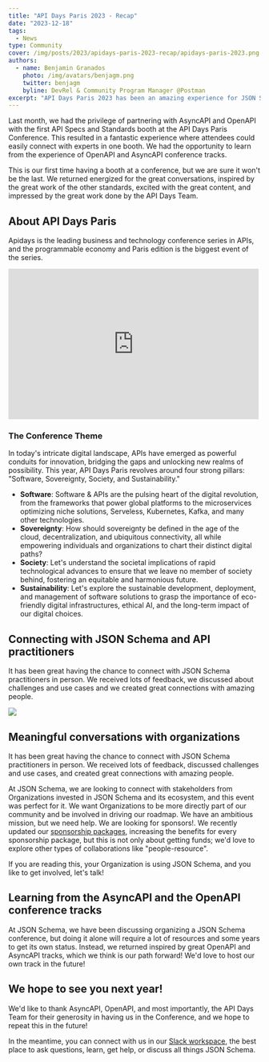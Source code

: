 ```yaml
---
title: "API Days Paris 2023 - Recap"
date: "2023-12-18"
tags:
  - News
type: Community
cover: /img/posts/2023/apidays-paris-2023-recap/apidays-paris-2023.png
authors:
  - name: Benjamin Granados
    photo: /img/avatars/benjagm.png
    twitter: benjagm
    byline: DevRel & Community Program Manager @Postman
excerpt: "API Days Paris 2023 has been an amazing experience for JSON Schema"
---
```


Last month, we had the privilege of partnering with AsyncAPI and OpenAPI with the first API Specs and Standards booth at the API Days Paris Conference. This resulted in a fantastic experience where attendees could easily connect with experts in one booth. We had the opportunity to learn from the experience of OpenAPI and AsyncAPI conference tracks.

This is our first time having a booth at a conference, but we are sure it won't be the last. We returned energized for the great conversations, inspired by the great work of the other standards, excited with the great content, and impressed by the great work done by the API Days Team.

## About API Days Paris
Apidays is the leading business and technology conference series in APIs, and the programmable economy and Paris edition is the biggest event of the series.

<div className='flex flex-wrap justify-center items-center gap-4 w-full'>
  <iframe width="500" height="300" src="https://apiglobal.b-cdn.net/wp-content/uploads/2020/04/APIDAYS-PARIS-22-TRAILER-2.mp4" frameborder="0" allowfullscreen></iframe>
</div>

### The Conference Theme
In today's intricate digital landscape, APIs have emerged as powerful conduits for innovation, bridging the gaps and unlocking new realms of possibility. This year, API Days Paris revolves around four strong pillars: "Software, Sovereignty, Society, and Sustainability."

* **Software**: Software & APIs are the pulsing heart of the digital revolution, from the frameworks that power global platforms to the microservices optimizing niche solutions, Serveless, Kubernetes, Kafka, and many other technologies.
* **Sovereignty**: How should sovereignty be defined in the age of the cloud, decentralization, and ubiquitous connectivity, all while empowering individuals and organizations to chart their distinct digital paths?
* **Society**: Let's understand the societal implications of rapid technological advances to ensure that we leave no member of society behind, fostering an equitable and harmonious future.
* **Sustainability**: Let's explore the sustainable development, deployment, and management of software solutions to grasp the importance of eco-friendly digital infrastructures, ethical AI, and the long-term impact of our digital choices.

## Connecting with JSON Schema and API practitioners
It has been great having the chance to connect with JSON Schema practitioners in person. We received lots of feedback, we discussed about challenges and use cases and we created great connections with amazing people.

<div className='flex flex-wrap justify-center items-center gap-4 w-full'>
    <img className='max-w-400 px-20' src='/img/posts/2023/apidays-paris-2023-recap/booth-apidays.jpeg'/>
</div>

## Meaningful conversations with organizations
It has been great having the chance to connect with JSON Schema practitioners in person. We received lots of feedback, discussed challenges and use cases, and created great connections with amazing people.

At JSON Schema, we are looking to connect with stakeholders from Organizations invested in JSON Schema and its ecosystem, and this event was perfect for it. We want Organizations to be more directly part of our community and be involved in driving our roadmap.
We have an ambitious mission, but we need help. We are looking for sponsors!. We recently updated our [sponsorship packages](https://json-schema.org/overview/sponsors), increasing the benefits for every sponsorship package, but this is not only about getting funds; we'd love to explore other types of collaborations like "people-resource".

If you are reading this, your Organization is using JSON Schema, and you like to get involved, let's talk!

## Learning from the AsyncAPI and the OpenAPI conference tracks
At JSON Schema, we have been discussing organizing a JSON Schema conference, but doing it alone will require a lot of resources and some years to get its own status. Instead, we returned inspired by great OpenAPI and AsyncAPI tracks, which we think is our path forward! We'd love to host our own track in the future!

## We hope to see you next year!
We'd like to thank AsyncAPI, OpenAPI, and most importantly, the API Days Team for their generosity in having us in the Conference, and we hope to repeat this in the future!

In the meantime, you can connect with us in our [Slack workspace](https://json-schema.org/slack), the best place to ask questions, learn, get help, or discuss all things JSON Schema.